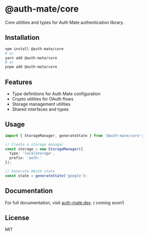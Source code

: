 # @auth-mate/core

Core utilities and types for Auth Mate authentication library.

## Installation

```bash
npm install @auth-mate/core
# or
yarn add @auth-mate/core
# or
pnpm add @auth-mate/core
```

## Features

- Type definitions for Auth Mate configuration
- Crypto utilities for OAuth flows
- Storage management utilities
- Shared interfaces and types

## Usage

```typescript
import { StorageManager, generateState } from '@auth-mate/core';

// Create a storage manager
const storage = new StorageManager({
  type: 'localStorage',
  prefix: 'auth:'
});

// Generate OAuth state
const state = generateState('google');
```

## Documentation

For full documentation, visit [auth-mate.dev](https://auth-mate.dev). ( coming soon!)

## License

MIT